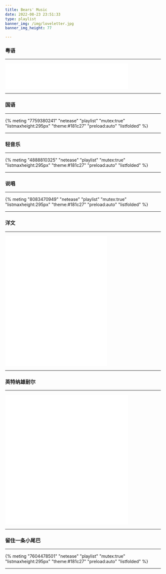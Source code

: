 ```yaml
---
title: Bears' Music
date: 2022-08-23 23:51:33
type: playlist
banner_img: /img/loveletter.jpg
banner_img_height: 77

---
```


### 粤语

---

<iframe frameborder="no" border="0" marginwidth="0" marginheight="0" width=79% height=82 src="//music.163.com/outchain/player?type=2&id=1833428779&auto=1&height=66"></iframe>

---

### 国语

---

{% meting "7759380241" "netease" "playlist" "mutex:true" "listmaxheight:295px" "theme:#181c27" "preload:auto" "listfolded" %}

---

### 轻音乐

---

{% meting "4888810325" "netease" "playlist" "mutex:true" "listmaxheight:295px" "theme:#181c27" "preload:auto" "listfolded" %}

---

### 说唱

---

{% meting "8083470949" "netease" "playlist" "mutex:true" "listmaxheight:295px" "theme:#181c27" "preload:auto" "listfolded" %}

---

### 洋文

---

<iframe frameborder="no" border="0" marginwidth="0" marginheight="0" width=330 height=420 src="//music.163.com/outchain/player?type=0&id=2726048777&auto=1&height=430"></iframe>

---

### 英特纳雄耐尔

---

<iframe frameborder="no" border="0" marginwidth="0" marginheight="0" width=79% height=420 src="//music.163.com/outchain/player?type=0&id=5022103740&auto=1&height=430"></iframe>

---

### 留住一条小尾巴

---

{% meting "7604478501" "netease" "playlist" "mutex:true" "listmaxheight:295px" "theme:#181c27" "preload:auto" "listfolded" %}

---

